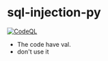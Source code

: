 # sql-injection-py


[![CodeQL](https://github.com/[YOUR_GITHUB_USERNAME]/[YOUR_REPOSITORY_NAME]/actions/workflows/codeql-analysis.yml/badge.svg)](https://github.com/[YOUR_GITHUB_USERNAME]/[YOUR_REPOSITORY_NAME]/actions/workflows/codeql-analysis.yml)


- The code have val.
- don't use it

